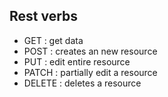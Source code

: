 ## Rest verbs

* GET : get data
* POST : creates an new resource
* PUT : edit entire resource
* PATCH : partially edit a resource
* DELETE : deletes a resource

